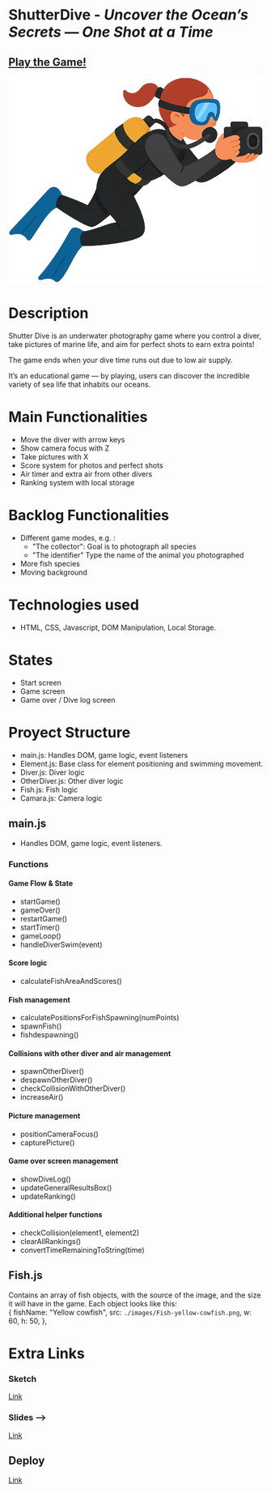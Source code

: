 # ShutterDive - _Uncover the Ocean’s Secrets — One Shot at a Time_

## [Play the Game!](https://malejaroti.github.io/ShutterDive-web-game/)

![Game Logo](/images/Diver.png "Diver")

# Description

Shutter Dive is an underwater photography game where you control a diver, take pictures of marine life, and aim for perfect shots to earn extra points!

The game ends when your dive time runs out due to low air supply.

It’s an educational game — by playing, users can discover the incredible variety of sea life that inhabits our oceans.

# Main Functionalities

- Move the diver with arrow keys
- Show camera focus with Z
- Take pictures with X
- Score system for photos and perfect shots
- Air timer and extra air from other divers
- Ranking system with local storage

# Backlog Functionalities

- Different game modes, e.g. :
  - "The collector": Goal is to photograph all species
  - "The identifier" Type the name of the animal you photographed
- More fish species
- Moving background

# Technologies used

- HTML, CSS, Javascript, DOM Manipulation, Local Storage.

# States

- Start screen
- Game screen
- Game over / Dive log screen

# Proyect Structure

- main.js: Handles DOM, game logic, event listeners
- Element.js: Base class for element positioning and swimming movement.
- Diver.js: Diver logic
- OtherDiver.js: Other diver logic
- Fish.js: Fish logic
- Camara.js: Camera logic

## main.js

- Handles DOM, game logic, event listeners.

### Functions

#### Game Flow & State

- startGame()
- gameOver()
- restartGame()
- startTimer()
- gameLoop()
- handleDiverSwim(event)

#### Score logic

- calculateFishAreaAndScores()

#### Fish management

- calculatePositionsForFishSpawning(numPoints)
- spawnFish()
- fishdespawning()

#### Collisions with other diver and air management

- spawnOtherDiver()
- despawnOtherDiver()
- checkCollisionWithOtherDiver()
- increaseAir()

#### Picture management

- positionCameraFocus()
- capturePicture()

#### Game over screen management

- showDiveLog()
- updateGeneralResultsBox()
- updateRanking()

#### Additional helper functions

- checkCollision(element1, element2)
- clearAllRankings()
- convertTimeRemainingToString(time)

## Fish.js

Contains an array of fish objects, with the source of the image, and the size it will have in the game. Each object looks like this:  
{
fishName: "Yellow cowfish",
src: `./images/Fish-yellow-cowfish.png`,
w: 60,
h: 50,
},

# Extra Links

### Sketch

[Link](https://excalidraw.com/#json=R7V2wJIyEX_tR3frH6Y4s,uUzu0qKuoJ3BfcoVdsSkMA)

### Slides -->

[Link](https://docs.google.com/presentation/d/1BZg6bPMrg5hh4CytLolTkWKgtuHJFvV_ehZkaEySJyA/edit?usp=sharing)

## Deploy

[Link](https://malejaroti.github.io/ShutterDive-web-game/)
